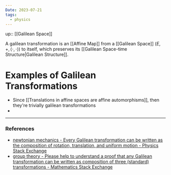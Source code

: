 ```yaml
---
Date: 2023-07-21
tags:
  - physics
---
```

up:: [[Galilean Space]]

A galilean transformation is an [[Affine Map]] from a [[Galilean Space]] $(E, +, \left<\cdot, \cdot\right>)$ to itself, which preserves its [[Galilean Space-time Structure|Galilean Structure]]. 

# Examples of Galilean Transformations
- Since [[Translations in affine spaces are affine automorphisms]], then they're trivially galilean transformations
- 

---
### References
- [newtonian mechanics - Every Galilean transformation can be written as the composition of rotation, translation, and uniform motion - Physics Stack Exchange](https://physics.stackexchange.com/questions/173512/every-galilean-transformation-can-be-written-as-the-composition-of-rotation-tra)
- [group theory - Please help to understand a proof that any Galilean transformation can be written as composition of three (standard) transformations - Mathematics Stack Exchange](https://math.stackexchange.com/questions/1015561/please-help-to-understand-a-proof-that-any-galilean-transformation-can-be-writte)